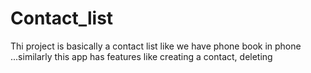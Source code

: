 # Contact_list
Thi project is basically a contact list like we have phone book in phone ...similarly this app has features like creating a contact, deleting
